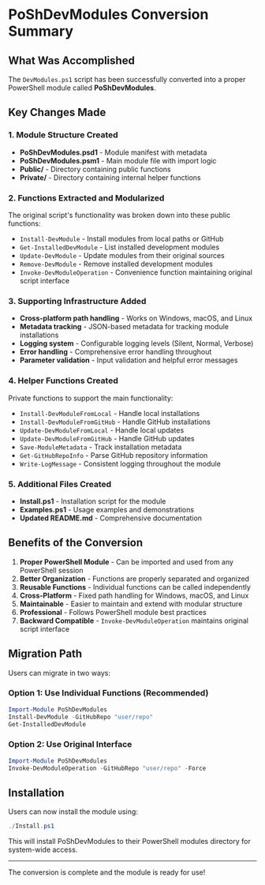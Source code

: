 # PoShDevModules Conversion Summary

## What Was Accomplished

The `DevModules.ps1` script has been successfully converted into a proper PowerShell module called **PoShDevModules**.

## Key Changes Made

### 1. Module Structure Created
- **PoShDevModules.psd1** - Module manifest with metadata
- **PoShDevModules.psm1** - Main module file with import logic
- **Public/** - Directory containing public functions
- **Private/** - Directory containing internal helper functions

### 2. Functions Extracted and Modularized
The original script's functionality was broken down into these public functions:

- `Install-DevModule` - Install modules from local paths or GitHub
- `Get-InstalledDevModule` - List installed development modules  
- `Update-DevModule` - Update modules from their original sources
- `Remove-DevModule` - Remove installed development modules
- `Invoke-DevModuleOperation` - Convenience function maintaining original script interface

### 3. Supporting Infrastructure Added
- **Cross-platform path handling** - Works on Windows, macOS, and Linux
- **Metadata tracking** - JSON-based metadata for tracking module installations
- **Logging system** - Configurable logging levels (Silent, Normal, Verbose)
- **Error handling** - Comprehensive error handling throughout
- **Parameter validation** - Input validation and helpful error messages

### 4. Helper Functions Created
Private functions to support the main functionality:
- `Install-DevModuleFromLocal` - Handle local installations
- `Install-DevModuleFromGitHub` - Handle GitHub installations  
- `Update-DevModuleFromLocal` - Handle local updates
- `Update-DevModuleFromGitHub` - Handle GitHub updates
- `Save-ModuleMetadata` - Track installation metadata
- `Get-GitHubRepoInfo` - Parse GitHub repository information
- `Write-LogMessage` - Consistent logging throughout the module

### 5. Additional Files Created
- **Install.ps1** - Installation script for the module
- **Examples.ps1** - Usage examples and demonstrations
- **Updated README.md** - Comprehensive documentation

## Benefits of the Conversion

1. **Proper PowerShell Module** - Can be imported and used from any PowerShell session
2. **Better Organization** - Functions are properly separated and organized
3. **Reusable Functions** - Individual functions can be called independently
4. **Cross-Platform** - Fixed path handling for Windows, macOS, and Linux
5. **Maintainable** - Easier to maintain and extend with modular structure
6. **Professional** - Follows PowerShell module best practices
7. **Backward Compatible** - `Invoke-DevModuleOperation` maintains original script interface

## Migration Path

Users can migrate in two ways:

### Option 1: Use Individual Functions (Recommended)
```powershell
Import-Module PoShDevModules
Install-DevModule -GitHubRepo "user/repo"
Get-InstalledDevModule
```

### Option 2: Use Original Interface
```powershell
Import-Module PoShDevModules
Invoke-DevModuleOperation -GitHubRepo "user/repo" -Force
```

## Installation

Users can now install the module using:
```powershell
./Install.ps1
```

This will install PoShDevModules to their PowerShell modules directory for system-wide access.

---

The conversion is complete and the module is ready for use!
